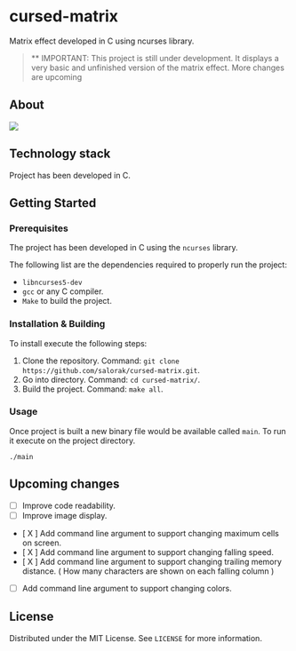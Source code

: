 # cursed-matrix
Matrix effect developed in C using ncurses library.

> ** IMPORTANT: This project is still under development. It displays a very basic and unfinished version of the matrix effect. More changes are upcoming

## About 

![](docs/output.gif)

## Technology stack
Project has been developed in C. 

## Getting Started

### Prerequisites
The project has been developed in C using the `ncurses` library. 

The following list are the dependencies required to properly run the project:
- `libncurses5-dev`
- `gcc` or any C compiler.
- `Make` to build the project.

### Installation & Building
To install execute the following steps:

1) Clone the repository. Command: `git clone https://github.com/salorak/cursed-matrix.git`.
2) Go into directory. Command: `cd cursed-matrix/`.
3) Build the project. Command: `make all`.


### Usage 

Once project is built a new binary file would be available called `main`.
To run it execute on the project directory.

```
./main
```


## Upcoming changes

- [ ] Improve code readability.
- [ ] Improve image display.
- [ X ] Add command line argument to support changing maximum cells on screen. 
- [ X ] Add command line argument to support changing falling speed.
- [ X ] Add command line argument to support changing trailing memory distance. ( How many characters are shown on each falling column )
- [  ] Add command line argument to support changing colors.


## License

Distributed under the MIT License. See `LICENSE` for more information. 

